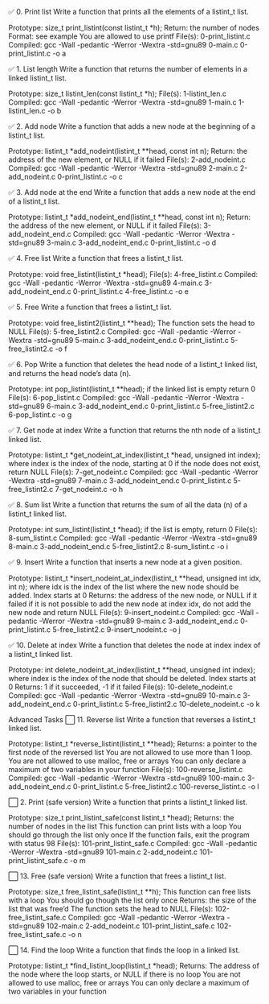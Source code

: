 ✅ 0. Print list
Write a function that prints all the elements of a listint_t list.

Prototype: size_t print_listint(const listint_t *h);
Return: the number of nodes
Format: see example
You are allowed to use printf
File(s): 0-print_listint.c
Compiled: gcc -Wall -pedantic -Werror -Wextra -std=gnu89 0-main.c 0-print_listint.c -o a

✅ 1. List length
Write a function that returns the number of elements in a linked listint_t list.

Prototype: size_t listint_len(const listint_t *h);
File(s): 1-listint_len.c
Compiled: gcc -Wall -pedantic -Werror -Wextra -std=gnu89 1-main.c 1-listint_len.c -o b

✅ 2. Add node
Write a function that adds a new node at the beginning of a listint_t list.

Prototype: listint_t *add_nodeint(listint_t **head, const int n);
Return: the address of the new element, or NULL if it failed
File(s): 2-add_nodeint.c
Compiled: gcc -Wall -pedantic -Werror -Wextra -std=gnu89 2-main.c 2-add_nodeint.c 0-print_listint.c -o c

✅ 3. Add node at the end
Write a function that adds a new node at the end of a listint_t list.

Prototype: listint_t *add_nodeint_end(listint_t **head, const int n);
Return: the address of the new element, or NULL if it failed
File(s): 3-add_nodeint_end.c
Compiled: gcc -Wall -pedantic -Werror -Wextra -std=gnu89 3-main.c 3-add_nodeint_end.c 0-print_listint.c -o d

✅ 4. Free list
Write a function that frees a listint_t list.

Prototype: void free_listint(listint_t *head);
File(s): 4-free_listint.c
Compiled: gcc -Wall -pedantic -Werror -Wextra -std=gnu89 4-main.c 3-add_nodeint_end.c 0-print_listint.c 4-free_listint.c -o e

✅ 5. Free
Write a function that frees a listint_t list.

Prototype: void free_listint2(listint_t **head);
The function sets the head to NULL
File(s): 5-free_listint2.c
Compiled: gcc -Wall -pedantic -Werror -Wextra -std=gnu89 5-main.c 3-add_nodeint_end.c 0-print_listint.c 5-free_listint2.c -o f

✅ 6. Pop
Write a function that deletes the head node of a listint_t linked list, and returns the head node’s data (n).

Prototype: int pop_listint(listint_t **head);
if the linked list is empty return 0
File(s): 6-pop_listint.c
Compiled: gcc -Wall -pedantic -Werror -Wextra -std=gnu89 6-main.c 3-add_nodeint_end.c 0-print_listint.c 5-free_listint2.c 6-pop_listint.c -o g

✅ 7. Get node at index
Write a function that returns the nth node of a listint_t linked list.

Prototype: listint_t *get_nodeint_at_index(listint_t *head, unsigned int index);
where index is the index of the node, starting at 0
if the node does not exist, return NULL
File(s): 7-get_nodeint.c
Compiled: gcc -Wall -pedantic -Werror -Wextra -std=gnu89 7-main.c 3-add_nodeint_end.c 0-print_listint.c 5-free_listint2.c 7-get_nodeint.c -o h

✅ 8. Sum list
Write a function that returns the sum of all the data (n) of a listint_t linked list.

Prototype: int sum_listint(listint_t *head);
if the list is empty, return 0
File(s): 8-sum_listint.c
Compiled: gcc -Wall -pedantic -Werror -Wextra -std=gnu89 8-main.c 3-add_nodeint_end.c 5-free_listint2.c 8-sum_listint.c -o i

✅ 9. Insert
Write a function that inserts a new node at a given position.

Prototype: listint_t *insert_nodeint_at_index(listint_t **head, unsigned int idx, int n);
where idx is the index of the list where the new node should be added. Index starts at 0
Returns: the address of the new node, or NULL if it failed
if it is not possible to add the new node at index idx, do not add the new node and return NULL
File(s): 9-insert_nodeint.c
Compiled: gcc -Wall -pedantic -Werror -Wextra -std=gnu89 9-main.c 3-add_nodeint_end.c 0-print_listint.c 5-free_listint2.c 9-insert_nodeint.c -o j

✅ 10. Delete at index
Write a function that deletes the node at index index of a listint_t linked list.

Prototype: int delete_nodeint_at_index(listint_t **head, unsigned int index);
where index is the index of the node that should be deleted. Index starts at 0
Returns: 1 if it succeeded, -1 if it failed
File(s): 10-delete_nodeint.c
Compiled: gcc -Wall -pedantic -Werror -Wextra -std=gnu89 10-main.c 3-add_nodeint_end.c 0-print_listint.c 5-free_listint2.c 10-delete_nodeint.c -o k

Advanced Tasks
⬜ 11. Reverse list
Write a function that reverses a listint_t linked list.

Prototype: listint_t *reverse_listint(listint_t **head);
Returns: a pointer to the first node of the reversed list
You are not allowed to use more than 1 loop.
You are not allowed to use malloc, free or arrays
You can only declare a maximum of two variables in your function
File(s): 100-reverse_listint.c
Compiled: gcc -Wall -pedantic -Werror -Wextra -std=gnu89 100-main.c 3-add_nodeint_end.c 0-print_listint.c 5-free_listint2.c 100-reverse_listint.c -o l

⬜ 2. Print (safe version)
Write a function that prints a listint_t linked list.

Prototype: size_t print_listint_safe(const listint_t *head);
Returns: the number of nodes in the list
This function can print lists with a loop
You should go through the list only once
If the function fails, exit the program with status 98
File(s): 101-print_listint_safe.c
Compiled: gcc -Wall -pedantic -Werror -Wextra -std=gnu89 101-main.c 2-add_nodeint.c 101-print_listint_safe.c -o m

⬜ 13. Free (safe version)
Write a function that frees a listint_t list.

Prototype: size_t free_listint_safe(listint_t **h);
This function can free lists with a loop
You should go though the list only once
Returns: the size of the list that was free’d
The function sets the head to NULL
File(s): 102-free_listint_safe.c
Compiled: gcc -Wall -pedantic -Werror -Wextra -std=gnu89 102-main.c 2-add_nodeint.c 101-print_listint_safe.c 102-free_listint_safe.c -o n

⬜ 14. Find the loop
Write a function that finds the loop in a linked list.

Prototype: listint_t *find_listint_loop(listint_t *head);
Returns: The address of the node where the loop starts, or NULL if there is no loop
You are not allowed to use malloc, free or arrays
You can only declare a maximum of two variables in your function
